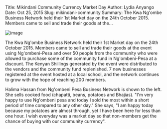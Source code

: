 Title: Mikindani Community Currency Market Day
Author: Lydia Anyango
Date: Oct 25, 2015
Slug: mikindani-community
Summary: The Kwa Ng'ombe Business Network held their 1st Market day on the 24th October 2015. Members came to sell and trade their goods at the...

![image](/images/blog/mikindani-community1.webp)

The Kwa Ng'ombe Business Network held their 1st Market day on the 24th
October 2015. Members came to sell and trade their goods at the event
using Ng'ombeni-Pesa and over 50 people from the community who were
allowed to purchase some of the community fund in Ng'ombeni-Pesa at a
discount. The Kenyan Shillings generated by the event were distributed
to the vendors and the community fund replenished. 7 new businesses
registered at the event hosted at a local school, and the network
continues to grow with the hope of reaching 200 members.

Halima Hassan from Ng'ombeni Pesa Business Network is shown to the left.
She sells cooked food (chapatti, beans, potatoes and Bhajias). "I'm
very happy to use Ng'ombeni pesa and today I sold the most within a
short period of time compared to any other day." She says, "I am happy
today because my potatoes are almost through, yet I have been here for
less than one hour. I wish everyday was a market day so that non-members
get the chance of buying with our community currency".
